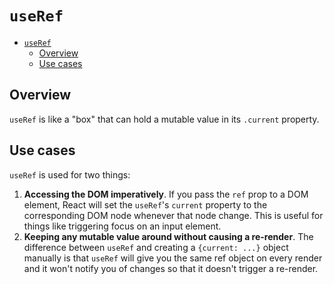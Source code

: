 # `useRef`

- [`useRef`](#useref)
  - [Overview](#overview)
  - [Use cases](#use-cases)

## Overview

`useRef` is like a "box" that can hold a mutable value in its `.current` property.

## Use cases

`useRef` is used for two things:

1. __Accessing the DOM imperatively__. If you pass the `ref` prop to a DOM element, React will set the `useRef`'s `current` property to the corresponding DOM node whenever that node change. This is useful for things like triggering focus on an input element.
2. __Keeping any mutable value around without causing a re-render__. The difference between `useRef` and creating a `{current: ...}` object manually is that `useRef` will give you the same ref object on every render and it won't notify you of changes so that it doesn't trigger a re-render.
